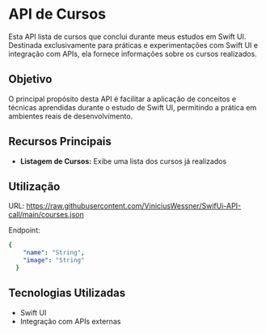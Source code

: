 # API de Cursos

Esta API lista de cursos que conclui durante meus estudos em Swift UI. Destinada exclusivamente para práticas e experimentações com Swift UI e integração com APIs, ela fornece informações sobre os cursos realizados.

## Objetivo

O principal propósito desta API é facilitar a aplicação de conceitos e técnicas aprendidas durante o estudo de Swift UI, permitindo a prática em ambientes reais de desenvolvimento.

## Recursos Principais

- **Listagem de Cursos:** Exibe uma lista dos cursos já realizados

## Utilização

URL:
https://raw.githubusercontent.com/ViniciusWessner/SwifUi-API-call/main/courses.json

Endpoint:
```yaml
{
    "name": "String",
    "image": "String"
  }
```

## Tecnologias Utilizadas

- Swift UI
- Integração com APIs externas
